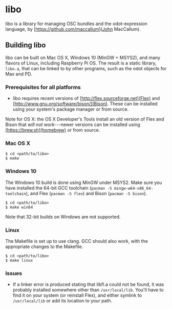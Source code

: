# libo

libo is a library for managing OSC bundles and the odot-expression language,
by [https://github.com/maccallum](John MacCallum).

## Building libo

libo can be built on Mac OS X, Windows 10 (MinGW + MSYS2), and many flavors
of Linux, including Raspberry Pi OS. The result is a static library, `libo.a`,
that can be linked to by other programs, such as the odot objects for Max
and PD.

### Prerequisites for all platforms

* libo requires recent versions of [http://flex.sourceforge.net](Flex)
and [http://www.gnu.org/software/bison/](Bison). These can be installed
using your system's package manager or from source.

Note for OS X: the OS X Developer's
Tools install an old version of Flex and Bison that *will not work*---newer
versions can be installed using [https://brew.sh](homebrew) or from source.

### Mac OS X

```
$ cd <path/to/libo>
$ make
```

### Windows 10

The Windows 10 build is done using MinGW under MSYS2. Make sure you have
installed the 64-bit GCC toolchain (`pacman -S mingw-w64-x86_64-toolchain`),
and Flex (`pacman -S flex`) and Bison (`pacman -S bison`).

```
$ cd <path/to/libo>
$ make win64
```

Note that 32-bit builds on Windows are not supported.

### Linux

The Makefile is set up to use clang. GCC should also work, with the appropriate
changes to the Makefile.

```
$ cd <path/to/libo>
$ make linux

```

### Issues

* If a linker error is produced stating that libfl.a could not be found,
it was probably installed somewhere other than `/usr/local/lib`. You'll have
to find it on your system (or reinstall Flex), and either symlink to
`/usr/local/lib` or add its location to your path.